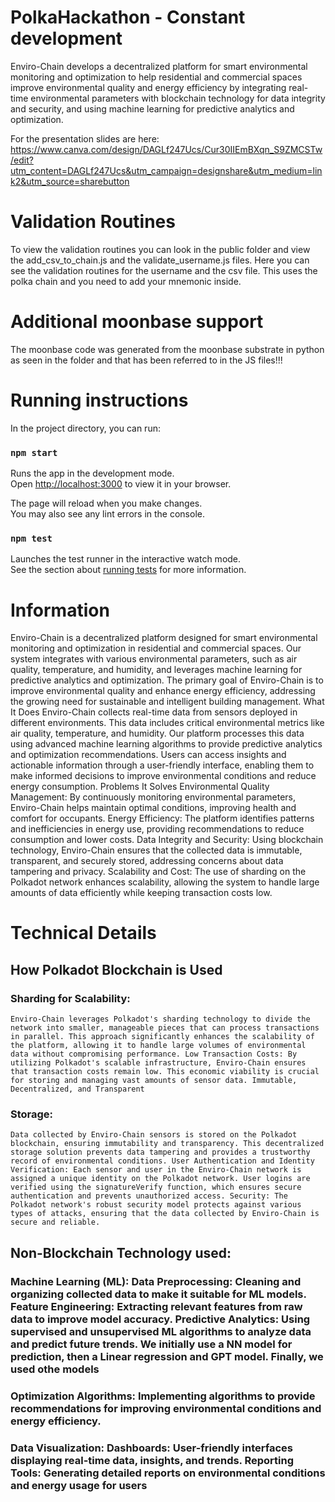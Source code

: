 # PolkaHackathon - Constant development
Enviro-Chain develops a decentralized platform for smart environmental monitoring and optimization to help residential and commercial spaces improve environmental quality and energy efficiency by integrating real-time environmental parameters with blockchain technology for data integrity and security, and using machine learning for predictive analytics and optimization.

For the presentation slides are here: https://www.canva.com/design/DAGLf247Ucs/Cur30IIEmBXqn_S9ZMCSTw/edit?utm_content=DAGLf247Ucs&utm_campaign=designshare&utm_medium=link2&utm_source=sharebutton

# Validation Routines
To view the validation routines you can look in the public folder and view the add_csv_to_chain.js and the validate_username.js files. Here you can see the validation routines for the username and the csv file. This uses the polka chain and you need to  add your mnemonic inside.

# Additional moonbase support
The moonbase code was generated from the moonbase substrate in python as seen in the folder and that has been referred to in the JS files!!!

# Running instructions

In the project directory, you can run:

### `npm start`

Runs the app in the development mode.\
Open [http://localhost:3000](http://localhost:3000) to view it in your browser.

The page will reload when you make changes.\
You may also see any lint errors in the console.

### `npm test`

Launches the test runner in the interactive watch mode.\
See the section about [running tests](https://facebook.github.io/create-react-app/docs/running-tests) for more information.

# Information

Enviro-Chain is a decentralized platform designed for smart environmental monitoring and optimization in residential and commercial spaces. Our system integrates with various environmental parameters, such as air quality, temperature, and humidity, and leverages machine learning for predictive analytics and optimization. The primary goal of Enviro-Chain is to improve environmental quality and enhance energy efficiency, addressing the growing need for sustainable and intelligent building management. What It Does Enviro-Chain collects real-time data from sensors deployed in different environments. This data includes critical environmental metrics like air quality, temperature, and humidity. Our platform processes this data using advanced machine learning algorithms to provide predictive analytics and optimization recommendations. Users can access insights and actionable information through a user-friendly interface, enabling them to make informed decisions to improve environmental conditions and reduce energy consumption. Problems It Solves Environmental Quality Management: By continuously monitoring environmental parameters, Enviro-Chain helps maintain optimal conditions, improving health and comfort for occupants. Energy Efficiency: The platform identifies patterns and inefficiencies in energy use, providing recommendations to reduce consumption and lower costs. Data Integrity and Security: Using blockchain technology, Enviro-Chain ensures that the collected data is immutable, transparent, and securely stored, addressing concerns about data tampering and privacy. Scalability and Cost: The use of sharding on the Polkadot network enhances scalability, allowing the system to handle large amounts of data efficiently while keeping transaction costs low.


# Technical Details

## How Polkadot Blockchain is Used 

### Sharding for Scalability: 
    Enviro-Chain leverages Polkadot's sharding technology to divide the network into smaller, manageable pieces that can process transactions in parallel. This approach significantly enhances the scalability of the platform, allowing it to handle large volumes of environmental data without compromising performance. Low Transaction Costs: By utilizing Polkadot's scalable infrastructure, Enviro-Chain ensures that transaction costs remain low. This economic viability is crucial for storing and managing vast amounts of sensor data. Immutable, Decentralized, and Transparent 
    
### Storage:
    Data collected by Enviro-Chain sensors is stored on the Polkadot blockchain, ensuring immutability and transparency. This decentralized storage solution prevents data tampering and provides a trustworthy record of environmental conditions. User Authentication and Identity Verification: Each sensor and user in the Enviro-Chain network is assigned a unique identity on the Polkadot network. User logins are verified using the signatureVerify function, which ensures secure authentication and prevents unauthorized access. Security: The Polkadot network's robust security model protects against various types of attacks, ensuring that the data collected by Enviro-Chain is secure and reliable. 

## Non-Blockchain Technology used: 

### Machine Learning (ML): Data Preprocessing: Cleaning and organizing collected data to make it suitable for ML models. Feature Engineering: Extracting relevant features from raw data to improve model accuracy. Predictive Analytics: Using supervised and unsupervised ML algorithms to analyze data and predict future trends. We initially use a NN model for prediction, then a Linear regression and GPT model. Finally, we used othe models

### Optimization Algorithms: Implementing algorithms to provide recommendations for improving environmental conditions and energy efficiency. 

### Data Visualization: Dashboards: User-friendly interfaces displaying real-time data, insights, and trends. Reporting Tools: Generating detailed reports on environmental conditions and energy usage for users


